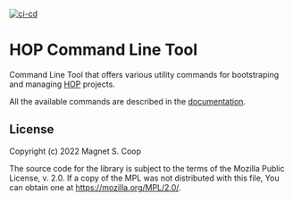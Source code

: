 [![ci-cd](https://github.com/gethop-dev/hop-cli/actions/workflows/ci.yml/badge.svg)](https://github.com/gethop-dev/hop-cli/actions/workflows/ci.yml)
# HOP Command Line Tool

Command Line Tool that offers various utility commands for
bootstraping and managing [HOP][] projects.

All the available commands are described in the [documentation][].

[HOP]: https://www.gethop.dev/
[documentation]: https://docs.gethop.dev/en/latest/reference/hop-cli/main.html

## License

Copyright (c) 2022 Magnet S. Coop

The source code for the library is subject to the terms of the Mozilla
Public License, v. 2.0. If a copy of the MPL was not distributed with
this file, You can obtain one at https://mozilla.org/MPL/2.0/.
